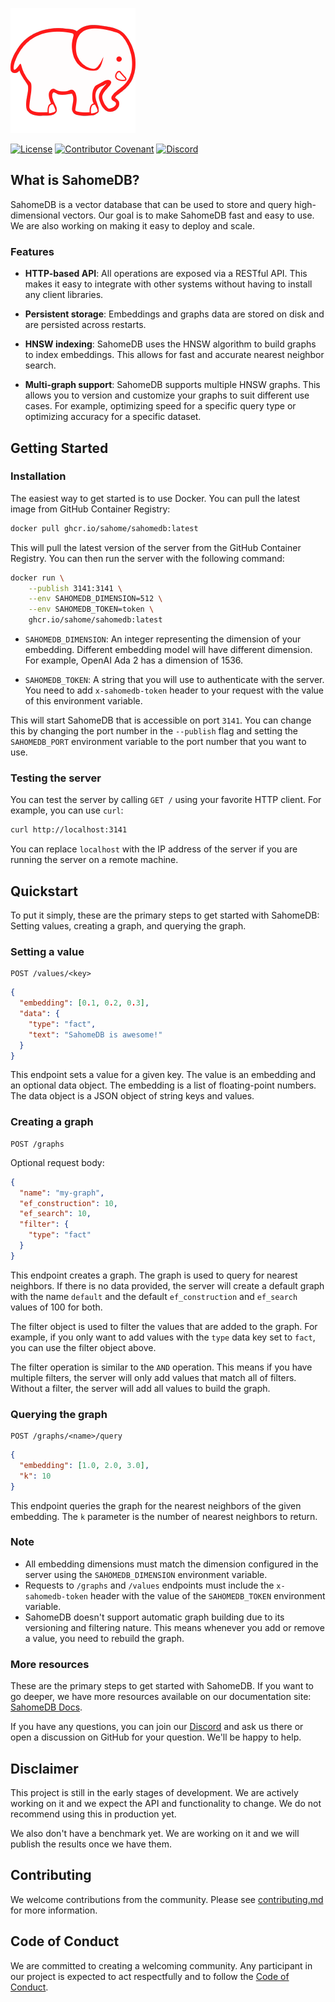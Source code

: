 ![Oasys](/assets/banner.png)

[![License](https://img.shields.io/badge/License-Apache_2.0-blue.svg?style=for-the-badge)](https://opensource.org/licenses/Apache-2.0)
[![Contributor Covenant](https://img.shields.io/badge/Contributor%20Covenant-2.1-4baaaa.svg?style=for-the-badge)](/docs/code_of_conduct.md)
[![Discord](https://img.shields.io/discord/1182432298382131200?logo=discord&logoColor=%23ffffff&label=Discord&style=for-the-badge)](https://discord.gg/bDhQrkqNdsP4)

## What is SahomeDB?

SahomeDB is a vector database that can be used to store and query high-dimensional vectors. Our goal is to make SahomeDB fast and easy to use. We are also working on making it easy to deploy and scale.

### Features

- **HTTP-based API**: All operations are exposed via a RESTful API. This makes it easy to integrate with other systems without having to install any client libraries.

- **Persistent storage**: Embeddings and graphs data are stored on disk and are persisted across restarts.

- **HNSW indexing**: SahomeDB uses the HNSW algorithm to build graphs to index embeddings. This allows for fast and accurate nearest neighbor search.

- **Multi-graph support**: SahomeDB supports multiple HNSW graphs. This allows you to version and customize your graphs to suit different use cases. For example, optimizing speed for a specific query type or optimizing accuracy for a specific dataset.

## Getting Started

### Installation

The easiest way to get started is to use Docker. You can pull the latest image from GitHub Container Registry:

```bash
docker pull ghcr.io/sahome/sahomedb:latest
```

This will pull the latest version of the server from the GitHub Container Registry. You can then run the server with the following command:

```bash
docker run \
    --publish 3141:3141 \
    --env SAHOMEDB_DIMENSION=512 \
    --env SAHOMEDB_TOKEN=token \
    ghcr.io/sahome/sahomedb:latest
```

- `SAHOMEDB_DIMENSION`: An integer representing the dimension of your embedding. Different embedding model will have different dimension. For example, OpenAI Ada 2 has a dimension of 1536.

- `SAHOMEDB_TOKEN`: A string that you will use to authenticate with the server. You need to add `x-sahomedb-token` header to your request with the value of this environment variable.

This will start SahomeDB that is accessible on port `3141`. You can change this by changing the port number in the `--publish` flag and setting the `SAHOMEDB_PORT` environment variable to the port number that you want to use.

### Testing the server

You can test the server by calling `GET /` using your favorite HTTP client. For example, you can use `curl`:

```bash
curl http://localhost:3141
```

You can replace `localhost` with the IP address of the server if you are running the server on a remote machine.

## Quickstart

To put it simply, these are the primary steps to get started with SahomeDB: Setting values, creating a graph, and querying the graph.

### Setting a value

```
POST /values/<key>
```

```json
{
  "embedding": [0.1, 0.2, 0.3],
  "data": {
    "type": "fact",
    "text": "SahomeDB is awesome!"
  }
}
```

This endpoint sets a value for a given key. The value is an embedding and an optional data object. The embedding is a list of floating-point numbers. The data object is a JSON object of string keys and values.

### Creating a graph

```
POST /graphs
```

Optional request body:

```json
{
  "name": "my-graph",
  "ef_construction": 10,
  "ef_search": 10,
  "filter": {
    "type": "fact"
  }
}
```

This endpoint creates a graph. The graph is used to query for nearest neighbors. If there is no data provided, the server will create a default graph with the name `default` and the default `ef_construction` and `ef_search` values of 100 for both.

The filter object is used to filter the values that are added to the graph. For example, if you only want to add values with the `type` data key set to `fact`, you can use the filter object above.

The filter operation is similar to the `AND` operation. This means if you have multiple filters, the server will only add values that match all of filters. Without a filter, the server will add all values to build the graph.

### Querying the graph

```
POST /graphs/<name>/query
```

```json
{
  "embedding": [1.0, 2.0, 3.0],
  "k": 10
}
```

This endpoint queries the graph for the nearest neighbors of the given embedding. The `k` parameter is the number of nearest neighbors to return.

### Note

- All embedding dimensions must match the dimension configured in the server using the `SAHOMEDB_DIMENSION` environment variable.
- Requests to `/graphs` and `/values` endpoints must include the `x-sahomedb-token` header with the value of the `SAHOMEDB_TOKEN` environment variable.
- SahomeDB doesn't support automatic graph building due to its versioning and filtering nature. This means whenever you add or remove a value, you need to rebuild the graph.

### More resources

These are the primary steps to get started with SahomeDB. If you want to go deeper, we have more resources available on our documentation site: [SahomeDB Docs](https://www.sahometech.com/docs).

If you have any questions, you can join our [Discord](https://discord.gg/bDhQrkqNP4) and ask us there or open a discussion on GitHub for your question. We'll be happy to help.

## Disclaimer

This project is still in the early stages of development. We are actively working on it and we expect the API and functionality to change. We do not recommend using this in production yet.

We also don't have a benchmark yet. We are working on it and we will publish the results once we have them.

## Contributing

We welcome contributions from the community. Please see [contributing.md](/docs/contributing.md) for more information.

## Code of Conduct

We are committed to creating a welcoming community. Any participant in our project is expected to act respectfully and to follow the [Code of Conduct](/docs/code_of_conduct.md).